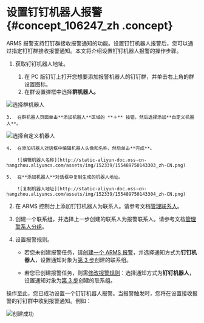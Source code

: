 # 设置钉钉机器人报警 {#concept_106247_zh .concept}

ARMS 报警支持钉钉群接收报警通知的功能。设置钉钉机器人报警后，您可以通过指定钉钉群接收报警通知。本文将介绍设置钉钉机器人报警的操作步骤。

1.  获取钉钉机器人地址。

    1.  在 PC 版钉钉上打开您想要添加报警机器人的钉钉群，并单击右上角的群设置图标。
    2.  在群设置弹框中选择**群机器人。**

![选择群机器人](http://static-aliyun-doc.oss-cn-hangzhou.aliyuncs.com/assets/img/152339/155489750143301_zh-CN.png)

    3.  在群机器人页面单击**添加机器人**区域的 **＋** 按钮，然后选择添加**自定义机器人**。

![选择自定义机器人](http://static-aliyun-doc.oss-cn-hangzhou.aliyuncs.com/assets/img/152339/155489750143302_zh-CN.png)

    4.  在添加机器人对话框中编辑机器人头像和名称，然后单击**完成**。

        ![编辑机器人名称](http://static-aliyun-doc.oss-cn-hangzhou.aliyuncs.com/assets/img/152339/155489750143303_zh-CN.png)

    5.  在**添加机器人**对话框中复制生成的机器人地址。

        ![复制机器人地址](http://static-aliyun-doc.oss-cn-hangzhou.aliyuncs.com/assets/img/152339/155489750143304_zh-CN.png)

2.  在 ARMS 控制台上添加钉钉机器人为联系人。请参考文档[管理联系人](intl.zh-CN/大盘和报警/管理联系人.md#)。

3.  创建一个联系组，并选择上一步创建的联系人为报警联系人。请参考文档[管理联系人分组](intl.zh-CN/大盘和报警/管理联系人分组.md#)。

4.  设置报警规则。

    -   若您未创建报警任务，请[创建一个 ARMS 报警](http://~~94819~~)，并选择通知方式为**钉钉机器人**，设置通知对象为[第 3 步](#step3)创建的联系组。

    -   若您已创建报警任务，则需[修改报警规则]()：选择通知方式为**钉钉机器人**，设置通知对象为[第 3 步](#step3)创建的联系组。


操作至此，您已成功设置一个钉钉机器人报警。当报警触发时，您将在设置接收报警的钉钉群中收到报警通知。例如：

![创建成功](http://static-aliyun-doc.oss-cn-hangzhou.aliyuncs.com/assets/img/152339/155489750243305_zh-CN.png)

